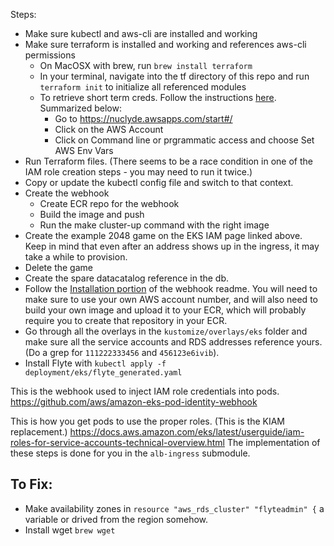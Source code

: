 
Steps:
- Make sure kubectl and aws-cli are installed and working
- Make sure terraform is installed and working and references aws-cli permissions
  - On MacOSX with brew, run `brew install terraform`
  - In your terminal, navigate into the tf directory of this repo and run `terraform init` to initialize all referenced modules
  - To retrieve short term creds. Follow the instructions [here](https://aws.amazon.com/blogs/security/aws-single-sign-on-now-enables-command-line-interface-access-for-aws-accounts-using-corporate-credentials). Summarized below:
    - Go to https://nuclyde.awsapps.com/start#/
    - Click on the AWS Account
    - Click on Command line or prgrammatic access and choose Set AWS Env Vars
- Run Terraform files. (There seems to be a race condition in one of the IAM role creation steps - you may need to run it twice.)
- Copy or update the kubectl config file and switch to that context.
- Create the webhook
  - Create ECR repo for the webhook
  - Build the image and push
  - Run the make cluster-up command with the right image
- Create the example 2048 game on the EKS IAM page linked above. Keep in mind that even after an address shows up in the ingress, it may take a while to provision.
- Delete the game
- Create the spare datacatalog reference in the db.
- Follow the [Installation portion](https://github.com/aws/amazon-eks-pod-identity-webhook/blob/95808cffe6d801822dae122f2f2c87a258d70bb8/README.md#installation) of the webhook readme.  You will need to make sure to use your own AWS account number, and will also need to build your own image and upload it to your ECR, which will probably require you to create that repository in your ECR.
- Go through all the overlays in the `kustomize/overlays/eks` folder and make sure all the service accounts and RDS addresses reference yours. (Do a grep for `111222333456` and `456123e6ivib`).
- Install Flyte with `kubectl apply -f deployment/eks/flyte_generated.yaml`

This is the webhook used to inject IAM role credentials into pods.
https://github.com/aws/amazon-eks-pod-identity-webhook

This is how you get pods to use the proper roles. (This is the KIAM replacement.)
https://docs.aws.amazon.com/eks/latest/userguide/iam-roles-for-service-accounts-technical-overview.html
The implementation of these steps is done for you in the `alb-ingress` submodule.




## To Fix:
* Make availability zones in `resource "aws_rds_cluster" "flyteadmin" {` a variable or drived from the region  somehow.
* Install wget `brew wget`